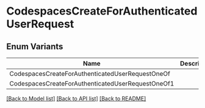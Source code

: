# CodespacesCreateForAuthenticatedUserRequest

## Enum Variants

| Name | Description |
|---- | -----|
| CodespacesCreateForAuthenticatedUserRequestOneOf |  |
| CodespacesCreateForAuthenticatedUserRequestOneOf1 |  |

[[Back to Model list]](../README.md#documentation-for-models) [[Back to API list]](../README.md#documentation-for-api-endpoints) [[Back to README]](../README.md)


